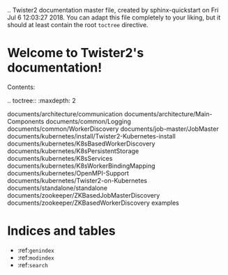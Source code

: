 .. Twister2 documentation master file, created by
   sphinx-quickstart on Fri Jul  6 12:03:27 2018.
   You can adapt this file completely to your liking, but it should at least
   contain the root `toctree` directive.

Welcome to Twister2's documentation!
====================================

Contents:

.. toctree::
   :maxdepth: 2
   
   documents/architecture/communication
   documents/architecture/Main-Components
   documents/common/Logging
   documents/common/WorkerDiscovery
   documents/job-master/JobMaster
   documents/kubernetes/install/Twister2-Kubernetes-install
   documents/kubernetes/K8sBasedWorkerDiscovery  
   documents/kubernetes/K8sPersistentStorage  
   documents/kubernetes/K8sServices
   documents/kubernetes/K8sWorkerBindingMapping  
   documents/kubernetes/OpenMPI-Support
   documents/kubernetes/Twister2-on-Kubernetes
   documents/standalone/standalone
   documents/zookeeper/ZKBasedJobMasterDiscovery
   documents/zookeeper/ZKBasedWorkerDiscovery
   examples


Indices and tables
==================

* :ref:`genindex`
* :ref:`modindex`
* :ref:`search`


